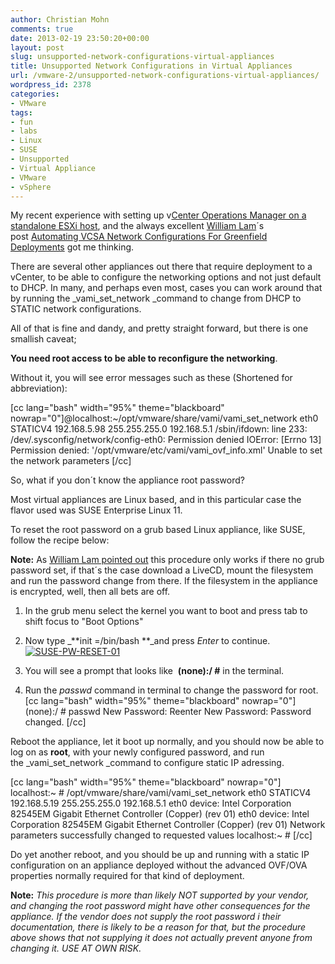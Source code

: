 ```yaml
---
author: Christian Mohn
comments: true
date: 2013-02-19 23:50:20+00:00
layout: post
slug: unsupported-network-configurations-virtual-appliances
title: Unsupported Network Configurations in Virtual Appliances
url: /vmware-2/unsupported-network-configurations-virtual-appliances/
wordpress_id: 2378
categories:
- VMware
tags:
- fun
- labs
- Linux
- SUSE
- Unsupported
- Virtual Appliance
- VMware
- vSphere
---
```


My recent experience with setting up v[Center Operations Manager on a standalone ESXi host](http://vninja.net/vmware-2/vcenter-operations-manager-vcenter-deployment-dependency/), and the always excellent [William Lam](http://twitter.com/lamw)´s post [Automating VCSA Network Configurations For Greenfield Deployments](http://www.virtuallyghetto.com/2013/02/automating-vcsa-network-configurations.html) got me thinking.

There are several other appliances out there that require deployment to a vCenter, to be able to configure the networking options and not just default to DHCP. In many, and perhaps even most, cases you can work around that by running the _vami_set_network _command to change from DHCP to STATIC network configurations.

All of that is fine and dandy, and pretty straight forward, but there is one smallish caveat;

**You need root access to be able to reconfigure the networking**.

Without it, you will see error messages such as these (Shortened for abbreviation):

[cc lang="bash" width="95%" theme="blackboard" nowrap="0"]@localhost:~/opt/vmware/share/vami/vami_set_network eth0 STATICV4 192.168.5.98 255.255.255.0 192.168.5.1
/sbin/ifdown: line 233: /dev/.sysconfig/network/config-eth0: Permission denied
IOError: [Errno 13] Permission denied: '/opt/vmware/etc/vami/vami_ovf_info.xml'
Unable to set the network parameters
[/cc]

So, what if you don´t know the appliance root password?

Most virtual appliances are Linux based, and in this particular case the flavor used was SUSE Enterprise Linux 11.

To reset the root password on a grub based Linux appliance, like SUSE, follow the recipe below:

**Note:** As [William Lam pointed out](https://twitter.com/lamw/status/304016471829397504) this procedure only works if there no grub password set, if that´s the case download a LiveCD, mount the filesystem and run the password change from there. If the filesystem in the appliance is encrypted, well, then all bets are off.



	
  1. In the grub menu select the kernel you want to boot and press tab to shift focus to "Boot Options"

	
  2. Now type _**init =/bin/bash **_and press _Enter_ to continue.[![SUSE-PW-RESET-01](http://vninja.net/wordpress/wp-content/uploads/2013/02/SUSE-PW-RESET-01-300x202.png)](http://vninja.net/wordpress/wp-content/uploads/2013/02/SUSE-PW-RESET-01.png)

	
  3. You will see a prompt that looks like  **(none):/ #** in the terminal.

	
  4. Run the _passwd_ command in terminal to change the password for root.
[cc lang="bash" width="95%" theme="blackboard" nowrap="0"]
(none):/ # passwd
New Password:
Reenter New Password:
Password changed.
[/cc]


Reboot the appliance, let it boot up normally, and you should now be able to log on as **root**, with your newly configured password, and run the _vami_set_network _command to configure static IP adressing.

[cc lang="bash" width="95%" theme="blackboard" nowrap="0"]
localhost:~ # /opt/vmware/share/vami/vami_set_network eth0 STATICV4 192.168.5.19 255.255.255.0 192.168.5.1
eth0 device: Intel Corporation 82545EM Gigabit Ethernet Controller (Copper) (rev 01)
eth0 device: Intel Corporation 82545EM Gigabit Ethernet Controller (Copper) (rev 01)
Network parameters successfully changed to requested values
localhost:~ #
[/cc]

Do yet another reboot, and you should be up and running with a static IP configuration on an appliance deployed without the advanced OVF/OVA properties normally required for that kind of deployment.

**Note:** _This procedure is more than likely NOT supported by your vendor, and changing the root password might have other consequences for the appliance. If the vendor does not supply the root password i their documentation, there is likely to be a reason for that, but the procedure above shows that not supplying it does not actually prevent anyone from changing it. USE AT OWN RISK._
